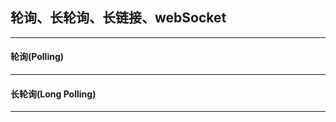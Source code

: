 ## 轮询、长轮询、长链接、webSocket

------







#### 轮询(Polling)

--------





#### 长轮询(Long Polling)

---------

